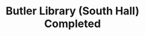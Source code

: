 ---
pid: '65'
_date: '1934'
derivativo_link: https://derivativo-3.library.columbia.edu/iiif/2/ldpd:341266/
dlc_link: https://dlc.library.columbia.edu/catalog/cul:hhmgqnk9nr
format: photographs
iiif_json: https://derivativo-3.library.columbia.edu/iiif/2/ldpd:341266/info.json
name: Beals, A. Tennyson
native_jpg: https://derivativo-3.library.columbia.edu/iiif/2/ldpd:341266/full/!768,768/0/native.jpg
shelf_location: Box no. Box 162, Folder no. Folder 11 (Buildings & Grounds - Morningside
  - Butler Library, Construction 1932), Historical Photograph Collection
subjects: Academic libraries; New York (N.Y.); Butler Library
summary: View of completed South Hall (Butler Library), 1934.
title: Butler Library (South Hall) Completed
permalink: /photos/65/
layout: photo-page
---